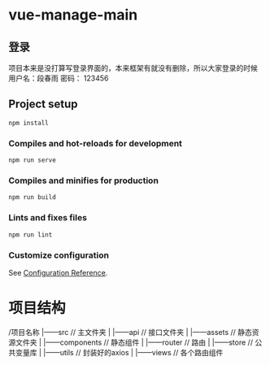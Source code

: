# vue-manage-main
## 登录
项目本来是没打算写登录界面的，本来框架有就没有删除，所以大家登录的时候
用户名：段春雨
密码： 123456

## Project setup
```
npm install
```

### Compiles and hot-reloads for development
```
npm run serve
```

### Compiles and minifies for production
```
npm run build
```

### Lints and fixes files
```
npm run lint
```

### Customize configuration
See [Configuration Reference](https://cli.vuejs.org/config/).

# 项目结构
   /项目名称
   |——src     // 主文件夹
   |	|——api  // 接口文件夹
   |	|——assets  // 静态资源文件夹
   |	|——components  // 静态组件
   |	|——router  // 路由
   |	|——store  // 公共变量库
   |	|——utils  // 封装好的axios
   |	|——views  // 各个路由组件

